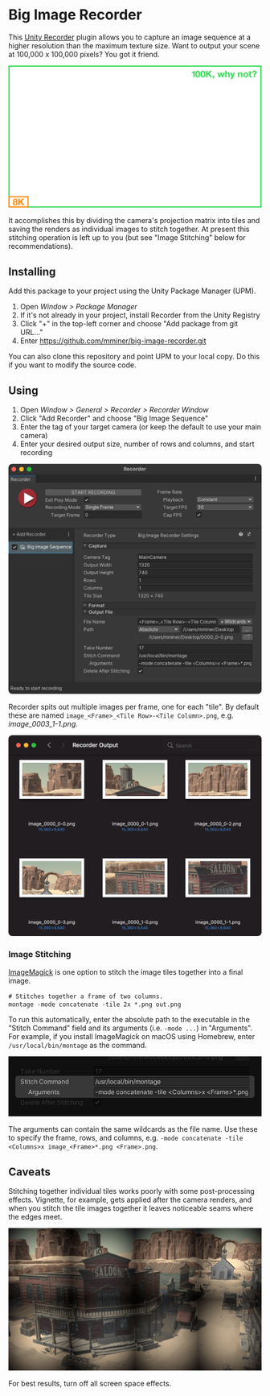 # Big Image Recorder

This [Unity Recorder](https://docs.unity3d.com/Manual/com.unity.recorder.html)
plugin allows you to capture an image sequence at a higher resolution than the
maximum texture size. Want to output your scene at 100,000 x 100,000 pixels? You
got it friend.

![Size Comparison](Documentation~/size-comparison.png)

It accomplishes this by dividing the camera's projection matrix into tiles and
saving the renders as individual images to stitch together. At present this
stitching operation is left up to you (but see "Image Stitching" below for
recommendations).


## Installing

Add this package to your project using the Unity Package Manager (UPM).

1. Open *Window > Package Manager*
2. If it's not already in your project, install Recorder from the Unity Registry
3. Click "+" in the top-left corner and choose "Add package from git URL..."
4. Enter https://github.com/mminer/big-image-recorder.git

You can also clone this repository and point UPM to your local copy. Do this if
you want to modify the source code.


## Using

1. Open *Window > General > Recorder > Recorder Window*
2. Click "Add Recorder" and choose "Big Image Sequence"
3. Enter the tag of your target camera (or keep the default to use your main camera)
4. Enter your desired output size, number of rows and columns, and start recording

![Recorder Screenshot](Documentation~/recorder-screenshot.png)

Recorder spits out multiple images per frame, one for each "tile". By default
these are named `image_<Frame>_<Tile Row>-<Tile Column>.png`, e.g.
*image_0003_1-1.png*.

![Tile Images](Documentation~/tile-images.png)

### Image Stitching

[ImageMagick](https://imagemagick.org) is one option to stitch the image tiles
together into a final image.

    # Stitches together a frame of two columns.
    montage -mode concatenate -tile 2x *.png out.png

To run this automatically, enter the absolute path to the executable in the
"Stitch Command" field and its arguments (i.e. `-mode ...`) in "Arguments". For
example, if you install ImageMagick on macOS using Homebrew, enter
`/usr/local/bin/montage` as the command.

![Stitch Command](Documentation~/stitch-command.png)

The arguments can contain the same wildcards as the file name. Use these to
specify the frame, rows, and columns, e.g. `-mode concatenate -tile
<Columns>x image_<Frame>*.png <Frame>.png`.


## Caveats

Stitching together individual tiles works poorly with some post-processing
effects. Vignette, for example, gets applied after the camera renders, and when
you stitch the tile images together it leaves noticeable seams where the edges
meet.

![Tile Vignetting](Documentation~/tile-vignetting.jpg)

For best results, turn off all screen space effects.
